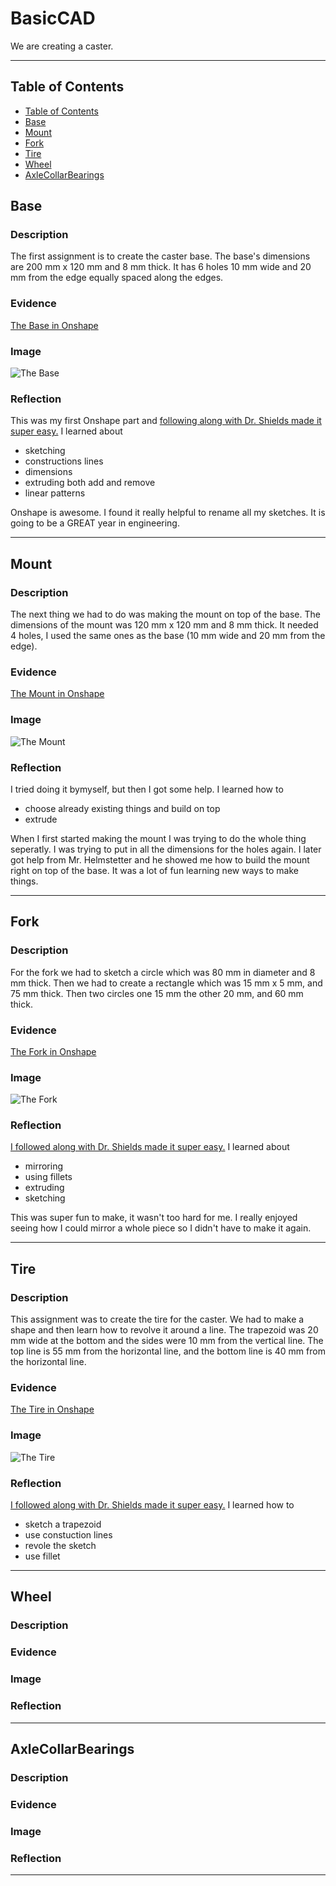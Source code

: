 # BasicCAD

We are creating a caster.

---
## Table of Contents
* [Table of Contents](#Table-of-Contents)
* [Base](#Base)
* [Mount](#Mount)
* [Fork](#Fork)
* [Tire](#Tire)
* [Wheel](#Wheel)
* [AxleCollarBearings](#AxleCollarBearings)

## Base

### Description

The first assignment is to create the caster base.  The base's dimensions are 200 mm x 120 mm and 8 mm thick.  It has 6 holes 10 mm wide and 20 mm from the edge equally spaced along the edges.

### Evidence
[The Base in Onshape](https://cvilleschools.onshape.com/documents/e85344a5f4f8df9e5c0031be/w/f9bc14d39c9806c02c45b668/e/070360825e3781ef7a2730ce)

### Image

![The Base](images/Base.png)

### Reflection

This was my first Onshape part and [following along with Dr. Shields made it super easy.](https://www.youtube.com/watch?v=93BFUD-HAG8&feature=emb_title&scrlybrkr=5670f0b4)  I learned about 
* sketching 
* constructions lines 
* dimensions 
* extruding both add and remove 
* linear patterns 

Onshape is awesome.  I found it really helpful to rename all my sketches.  It is going to be a GREAT year in engineering.

---


## Mount

### Description

The next thing we had to do was making the mount on top of the base. The dimensions of the mount was 120 mm x 120 mm and 8 mm thick. It needed 4 holes, I used the same ones as the base (10 mm wide and 20 mm from the edge). 

### Evidence

[The Mount in Onshape](https://cvilleschools.onshape.com/documents/e85344a5f4f8df9e5c0031be/w/f9bc14d39c9806c02c45b668/e/070360825e3781ef7a2730ce)

### Image

![The Mount](images/TheBase.png)

### Reflection

I tried doing it bymyself, but then I got some help. I learned how to 
* choose already existing things and build on top 
* extrude 

When I first started making the mount I was trying to do the whole thing seperatly. I was trying to put in all the dimensions for the holes again. I later got help from Mr. Helmstetter and he showed me how to build the mount right on top of the base. It was a lot of fun learning new ways to make things. 

---


## Fork

### Description

For the fork we had to sketch a circle which was 80 mm in diameter and 8 mm thick. Then we had to create a rectangle which was 15 mm x 5 mm, and 75 mm thick. Then two circles one 15 mm the other 20 mm, and 60 mm thick. 

### Evidence

[The Fork in Onshape](https://cvilleschools.onshape.com/documents/e85344a5f4f8df9e5c0031be/w/f9bc14d39c9806c02c45b668/e/bf3cf79feb8d1de1e3f3cfff)

### Image

![The Fork](images/TheFork.png)

### Reflection

[I followed along with Dr. Shields made it super easy.](https://www.youtube.com/watch?v=wQlTfOw8rYQ&feature=emb_logo) I learned about 
* mirroring 
* using fillets 
* extruding 
* sketching 

This was super fun to make, it wasn't too hard for me. I really enjoyed seeing how I could mirror a whole piece so I didn't have to make it again. 

---


## Tire

### Description

This assignment was to create the tire for the caster. We had to make a shape and then learn how to revolve it around a line. The trapezoid was 20 mm wide at the bottom and the sides were 10 mm from the vertical line. The top line is 55 mm from the horizontal line, and the bottom line is 40 mm from the horizontal line. 

### Evidence

[The Tire in Onshape](https://cvilleschools.onshape.com/documents/e85344a5f4f8df9e5c0031be/w/f9bc14d39c9806c02c45b668/e/4e6ac61326d60e4eba3a5c7e)

### Image

![The Tire](images/TheTire.png)

### Reflection

[I followed along with Dr. Shields made it super easy.](https://www.youtube.com/watch?v=ReEGioIYSus&feature=emb_logo) I learned how to 
* sketch a trapezoid 
* use constuction lines 
* revole the sketch 
* use fillet 


---


## Wheel

### Description

### Evidence

### Image

### Reflection

---


## AxleCollarBearings

### Description

### Evidence

### Image

### Reflection

---
